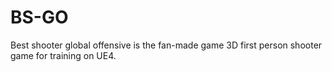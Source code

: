 # BS-GO
Best shooter global offensive is the fan-made game 3D first person shooter game for training on UE4.
